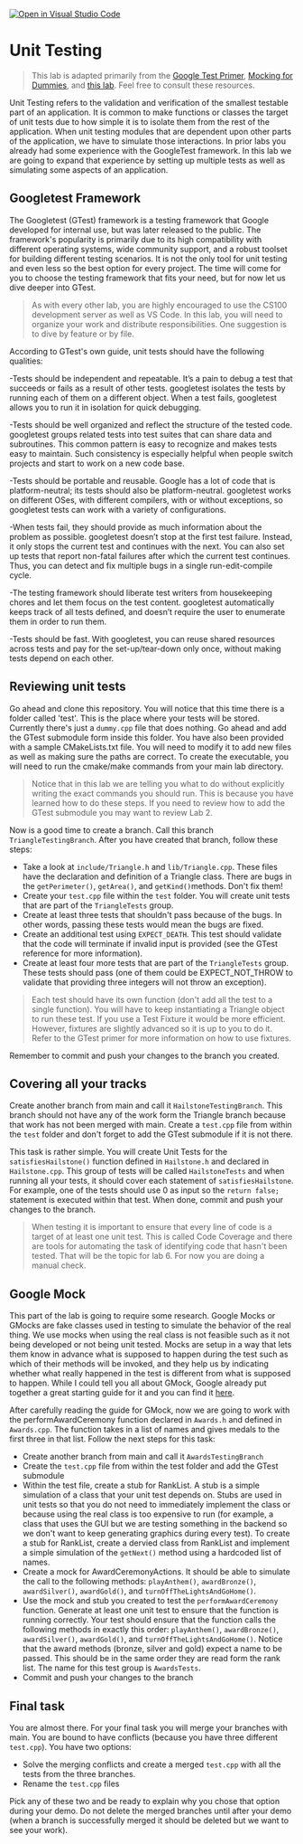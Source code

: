 [![Open in Visual Studio Code](https://classroom.github.com/assets/open-in-vscode-c66648af7eb3fe8bc4f294546bfd86ef473780cde1dea487d3c4ff354943c9ae.svg)](https://classroom.github.com/online_ide?assignment_repo_id=9982837&assignment_repo_type=AssignmentRepo)
# Unit Testing

>This lab is adapted primarily from the [Google Test Primer](https://google.github.io/googletest/primer.html), [Mocking for Dummies](https://google.github.io/googletest/gmock_for_dummies.html), and [this lab](https://www.cs.sfu.ca/~wsumner/teaching/exercise-unit-tests.html). Feel free to consult these resources.

Unit Testing refers to the validation and verification of the smallest testable part of an application. It is common to make functions or classes the target of unit tests due to how simple it is to isolate them from the rest of the application. When unit testing modules that are dependent upon other parts of the application, we have to simulate those interactions. In prior labs you already had some experience with the GoogleTest framework. In this lab we are going to expand that experience by setting up multiple tests as well as simulating some aspects of an application.

## Googletest Framework
The Googletest (GTest) framework is a testing framework that Google developed for internal use, but was later released to the public. The framework's popularity is primarily due to its high compatibility with different operating systems, wide community support, and a robust toolset for building different testing scenarios. It is not the only tool for unit testing and even less so the best option for every project. The time will come for you to choose the testing framework that fits your need, but for now let us dive deeper into GTest. 

>As with every other lab, you are highly encouraged to use the CS100 development server as well as VS Code. In this lab, you will need to organize your work and distribute responsibilities. One suggestion is to dive by feature or by file.

According to GTest's own guide, unit tests should have the following qualities:

-Tests should be independent and repeatable. It’s a pain to debug a test that succeeds or fails as a result of other tests. googletest isolates the tests by running each of them on a different object. When a test fails, googletest allows you to run it in isolation for quick debugging.

-Tests should be well organized and reflect the structure of the tested code. googletest groups related tests into test suites that can share data and subroutines. This common pattern is easy to recognize and makes tests easy to maintain. Such consistency is especially helpful when people switch projects and start to work on a new code base.

-Tests should be portable and reusable. Google has a lot of code that is platform-neutral; its tests should also be platform-neutral. googletest works on different OSes, with different compilers, with or without exceptions, so googletest tests can work with a variety of configurations.

-When tests fail, they should provide as much information about the problem as possible. googletest doesn’t stop at the first test failure. Instead, it only stops the current test and continues with the next. You can also set up tests that report non-fatal failures after which the current test continues. Thus, you can detect and fix multiple bugs in a single run-edit-compile cycle.

-The testing framework should liberate test writers from housekeeping chores and let them focus on the test content. googletest automatically keeps track of all tests defined, and doesn’t require the user to enumerate them in order to run them.

-Tests should be fast. With googletest, you can reuse shared resources across tests and pay for the set-up/tear-down only once, without making tests depend on each other.

## Reviewing unit tests

Go ahead and clone this repository. You will notice that this time there is a folder called 'test'. This is the place where your tests will be stored. Currently there's just a `dummy.cpp` file that does nothing. Go ahead and add the GTest submodule form inside this folder. You have also been provided with a sample CMakeLists.txt file. You will need to modify it to add new files as well as making sure the paths are correct. To create the executable, you will need to run the cmake/make commands from your main lab directory.

> Notice that in this lab we are telling you what to do without explicitly writing the exact commands you should run. This is because you have learned how to do these steps. If you need to review how to add the GTest submodule you may want to review Lab 2.

Now is a good time to create a branch. Call this branch `TriangleTestingBranch`. After you have created that branch, follow these steps:
- Take a look at `include/Triangle.h` and `lib/Triangle.cpp`. These files have the declaration and definition of a Triangle class. There are bugs in the `getPerimeter()`, `getArea()`, and `getKind()`methods. Don't fix them!
- Create your `test.cpp` file within the `test` folder. You will create unit tests that are part of the `TriangleTests` group.
- Create at least three tests that shouldn't pass because of the bugs. In other words, passing these tests would mean the bugs are fixed.
- Create an additional test using `EXPECT_DEATH`. This test should validate that the code will terminate if invalid input is provided (see the GTest reference for more information). 
- Create at least four more tests that are part of the `TriangleTests` group. These tests should pass (one of them could be EXPECT_NOT_THROW to validate that providing three integers will not throw an exception).

> Each test should have its own function (don't add all the test to a single function). You will have to keep instantiating a Triangle object to run these test. If you use a Test Fixture it would be more efficient. However, fixtures are slightly advanced so it is up to you to do it. Refer to the GTest primer for more information on how to use fixtures.

Remember to commit and push your changes to the branch you created.

## Covering all your tracks

Create another branch from main and call it `HailstoneTestingBranch`. This branch should not have any of the work form the Triangle branch because that work has not been merged with main. Create a `test.cpp` file from within the `test` folder and don't forget to add the GTest submodule if it is not there. 

This task is rather simple. You will create Unit Tests for the `satisfiesHailstone()` function defined in `Hailstone.h` and declared in `Hailstone.cpp`. This group of tests will be called `HailstoneTests` and when running all your tests, it should cover each statement of `satisfiesHailstone`.  For example, one of the tests should use 0 as input so the `return false;` statement is executed within that test. When done, commit and push your changes to the branch.

> When testing it is important to ensure that every line of code is a target of at least one unit test. This is called Code Coverage and there are tools for automating the task of identifying code that hasn't been tested. That will be the topic for lab 6. For now you are doing a manual check.

## Google Mock

This part of the lab is going to require some research. Google Mocks or GMocks are fake classes used in testing to simulate the behavior of the real thing. We use mocks when using the real class is not feasible such as it not being developed or not being unit tested. Mocks are setup in a way that lets them know in advance what is supposed to happen during the test such as which of their methods will be invoked, and they help us by indicating whether what really happened in the test is different from what is supposed to happen. While I could tell you all about GMock, Google already put together a great starting guide for it and you can find it [here](http://google.github.io/googletest/gmock_for_dummies.html).

After carefully reading the guide for GMock, now we are going to work with the performAwardCeremony function declared in `Awards.h` and defined in `Awards.cpp`. The function takes in a list of names and gives medals to the first three in that list. Follow the next steps for this task:
- Create another branch from main and call it `AwardsTestingBranch`
- Create the `test.cpp` file from within the test folder and add the GTest submodule
- Within the test file, create a stub for RankList. A stub is a simple simulation of a class that your unit test depends on. Stubs are used in unit tests so that you do not need to immediately implement the class or because using the real class is too expensive to run (for example, a class that uses the GUI but we are testing something in the backend so we don't want to keep generating graphics during every test). To create a stub for RankList, create a dervied class from RankList and implement a simple simulation of the `getNext()` method using a hardcoded list of names.
- Create a mock for AwardCeremonyActions. It should be able to simulate the call to the following methods: `playAnthem()`, `awardBronze()`, `awardSilver()`, `awardGold()`, and `turnOffTheLightsAndGoHome()`. 
- Use the mock and stub you created to test the `performAwardCeremony` function. Generate at least one unit test to ensure that the function is running correctly. Your test should ensure that the function calls the following methods in exactly this order: `playAnthem()`, `awardBronze()`, `awardSilver()`, `awardGold()`, and `turnOffTheLightsAndGoHome()`. Notice that the award methods (bronze, silver and gold) expect a name to be passed. This should be in the same order they are read form the rank list. The name for this test group is `AwardsTests`.
- Commit and push your changes to the branch

## Final task

You are almost there. For your final task you will merge your branches with main. You are bound to have conflicts (because you have three different `test.cpp`). You have two options:
- Solve the merging conflicts and create a merged `test.cpp` with all the tests from the three branches.
- Rename the `test.cpp` files

Pick any of these two and be ready to explain why you chose that option during your demo. Do not delete the merged branches until after your demo (when a branch is successfully merged it should be deleted but we want to see your work).





